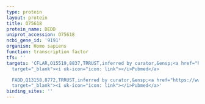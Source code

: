 ```yaml
---
type: protein
layout: protein
title: O75618
protein_name: DEDD
uniprot_accession: O75618
ncbi_gene_id: '9191'
organism: Homo sapiens
function: transcription factor
tfs: ''
targets: 'CFLAR,O15519,8837,TRRUST,inferred by curator,&ensp;<a href="https://www.ncbi.nlm.nih.gov/pubmed/?term=17193921%5Buid%5D"
  target="_blank"><i uk-icon="icon: link"></i>Pubmed</a>

  FADD,Q13158,8772,TRRUST,inferred by curator,&ensp;<a href="https://www.ncbi.nlm.nih.gov/pubmed/?term=17193921%5Buid%5D"
  target="_blank"><i uk-icon="icon: link"></i>Pubmed</a>'
binding_sites: ''
---
```

